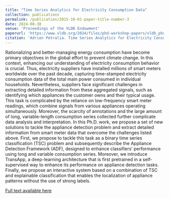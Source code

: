 ```yaml
---
title: "Time Series Analytics for Electricity Consumption Data"
collection: publications
permalink: /publication/2015-10-01-paper-title-number-3
date: 2024-08-30
venue: 'Proceedings of the VLDB Endowment'
paperurl: 'https://www.vldb.org/2024/files/phd-workshop-papers/vldb_phd_workshop_paper_id_8.pdf'
citation: 'Adrien Petralia. Time Series Analytics for Electricity Consumption Data. VLDB 2024 Workshop: VLDB Ph.D. Workshop.'
---
```

Rationalizing and better-managing energy consumption have become primary objectives in the global effort to prevent climate change. 
In this context, enhancing our understanding of electricity consumption behavior is crucial. 
Thus, electricity suppliers have installed millions of smart meters worldwide over the past decade, capturing time-stamped electricity consumption data of the total main power consumed in individual households. 
Nevertheless, suppliers face significant challenges in extracting detailed information from these aggregated signals, such as identifying which appliances the customer owns and their typical usage. 
This task is complicated by the reliance on low-frequency smart meter readings, which combine signals from various appliances operating simultaneously. 
Moreover, the scarcity of annotations and the large amount of long, variable-length consumption series collected further complicate data analysis and interpretation.
In this Ph.D. work, we propose a set of new solutions to tackle the appliance detection problem and extract detailed information from smart meter data that overcome the challenges listed above. 
First, we propose to tackle this task as a binary time series classification (TSC) problem and subsequently describe the Appliance Detection Framework (ADF), designed to enhance classifiers’ performance using long and variable consumption series. 
Moreover, we introduce TransApp, a deep-learning architecture that is first pretrained in a self-supervised way to enhance its performance on appliance detection tasks. 
Finally, we propose an interactive system based on a combination of TSC and explainable classification that enables the localization of appliance patterns without the use of strong labels.

[Full text  available here](https://doi.org/10.14778/3632093.3632115)
